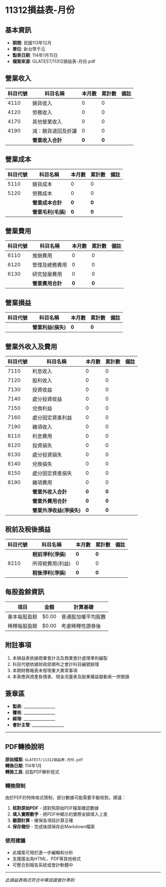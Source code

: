 # 11312損益表-月份

## 基本資訊
- **期間**: 民國113年12月
- **單位**: 新台幣千元
- **製表日期**: 114年1月15日
- **檔案來源**: GLATEST/11312損益表-月份.pdf

## 營業收入
| 科目代號 | 科目名稱 | 本月數 | 累計數 | 備註 |
|----------|----------|--------|--------|------|
| 4110 | 銷貨收入 | 0 | 0 | |
| 4120 | 勞務收入 | 0 | 0 | |
| 4170 | 其他營業收入 | 0 | 0 | |
| 4190 | 減：銷貨退回及折讓 | 0 | 0 | |
| | **營業收入合計** | **0** | **0** | |

## 營業成本
| 科目代號 | 科目名稱 | 本月數 | 累計數 | 備註 |
|----------|----------|--------|--------|------|
| 5110 | 銷貨成本 | 0 | 0 | |
| 5120 | 勞務成本 | 0 | 0 | |
| | **營業成本合計** | **0** | **0** | |
| | **營業毛利(毛損)** | **0** | **0** | |

## 營業費用
| 科目代號 | 科目名稱 | 本月數 | 累計數 | 備註 |
|----------|----------|--------|--------|------|
| 6110 | 推銷費用 | 0 | 0 | |
| 6120 | 管理及總務費用 | 0 | 0 | |
| 6130 | 研究發展費用 | 0 | 0 | |
| | **營業費用合計** | **0** | **0** | |

## 營業損益
| 科目代號 | 科目名稱 | 本月數 | 累計數 | 備註 |
|----------|----------|--------|--------|------|
| | **營業利益(損失)** | **0** | **0** | |

## 營業外收入及費用
| 科目代號 | 科目名稱 | 本月數 | 累計數 | 備註 |
|----------|----------|--------|--------|------|
| 7110 | 利息收入 | 0 | 0 | |
| 7120 | 股利收入 | 0 | 0 | |
| 7130 | 投資收益 | 0 | 0 | |
| 7140 | 處分投資收益 | 0 | 0 | |
| 7150 | 兌換利益 | 0 | 0 | |
| 7160 | 處分固定資產利益 | 0 | 0 | |
| 7190 | 雜項收入 | 0 | 0 | |
| 8110 | 利息費用 | 0 | 0 | |
| 8120 | 投資損失 | 0 | 0 | |
| 8130 | 處分投資損失 | 0 | 0 | |
| 8140 | 兌換損失 | 0 | 0 | |
| 8150 | 處分固定資產損失 | 0 | 0 | |
| 8190 | 雜項費用 | 0 | 0 | |
| | **營業外收入合計** | **0** | **0** | |
| | **營業外費用合計** | **0** | **0** | |
| | **營業外淨收益(淨損失)** | **0** | **0** | |

## 稅前及稅後損益
| 科目代號 | 科目名稱 | 本月數 | 累計數 | 備註 |
|----------|----------|--------|--------|------|
| | **稅前淨利(淨損)** | **0** | **0** | |
| 8210 | 所得稅費用(利益) | 0 | 0 | |
| | **稅後淨利(淨損)** | **0** | **0** | |

## 每股盈餘資訊
| 項目 | 金額 | 計算基礎 |
|------|------|----------|
| 基本每股盈餘 | $0.00 | 普通股加權平均股數 |
| 稀釋每股盈餘 | $0.00 | 考慮稀釋性證券後 |

## 附註事項
1. 本損益表依據商業會計法及商業會計處理準則編製
2. 科目代號依據財政部頒布之會計科目編號辦理
3. 本期財務報表未發現重大異常事項
4. 本表應與資產負債表、現金流量表及股東權益變動表一併閱讀

## 簽章區
- **製表**: ________________
- **覆核**: ________________  
- **經理**: ________________
- **會計主管**: ________________

---

## PDF轉換說明

**原始檔案**: `GLATEST/11312損益表-月份.pdf`  
**轉換日期**: 114年1月  
**轉換工具**: 自製PDF解析程式

### 轉換限制
由於PDF的特殊格式限制，部分數據可能需要手動核對。建議：

1. **核對原始PDF** - 請對照原始PDF檔案確認數據
2. **填入實際數字** - 將PDF中顯示的實際金額填入上表
3. **驗證計算** - 確保各項目計算正確
4. **保存備份** - 完成後請保存此Markdown檔案

### 使用建議
- 此檔案可用於進一步編輯和分析
- 支援匯出為HTML、PDF等其他格式
- 可整合到報告系統或會計軟體中

---
*此損益表格式符合中華民國會計準則* 